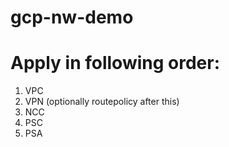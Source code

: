 # gcp-nw-demo

# Apply in following order:

1. VPC
2. VPN (optionally routepolicy after this)
3. NCC
4. PSC
5. PSA